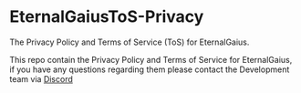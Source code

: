 # EternalGaiusToS-Privacy
The Privacy Policy and Terms of Service (ToS) for EternalGaius.

This repo contain the Privacy Policy and Terms of Service for EternalGaius, if you have any questions regarding them please contact the Development team via [Discord](https://discord.gg/9PnUBeu)
